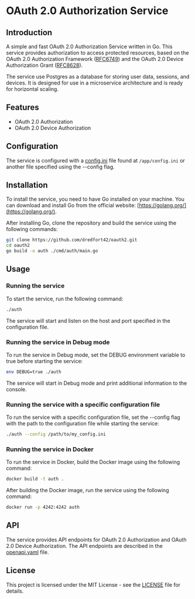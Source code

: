 # OAuth 2.0 Authorization Service

## Introduction

A simple and fast OAuth 2.0 Authorization Service written in Go. This service provides authorization to access protected resources, based on the OAuth 2.0 Authorization Framework ([RFC6749](https://tools.ietf.org/html/rfc6749)) and the OAuth 2.0 Device Authorization Grant ([RFC8628](https://tools.ietf.org/html/rfc8628)).

The service use Postgres as a database for storing user data, sessions, and devices. It is designed for use in a microservice architecture and is ready for horizontal scaling.

## Features

- OAuth 2.0 Authorization
- OAuth 2.0 Device Authorization

## Configuration

The service is configured with a [config.ini](config.ini) file found at `/app/config.ini` or another file specified using the --config flag.

## Installation

To install the service, you need to have Go installed on your machine. You can download and install Go from the official website: [https://golang.org/](https://golang.org/).

After installing Go, clone the repository and build the service using the following commands:

```bash
git clone https://github.com/dredfort42/oauth2.git
cd oauth2
go build -o auth ./cmd/auth/main.go
```

## Usage

### Running the service

To start the service, run the following command:

```bash
./auth
```

The service will start and listen on the host and port specified in the configuration file.

### Running the service in Debug mode

To run the service in Debug mode, set the DEBUG environment variable to true before starting the service:

```bash
env DEBUG=true ./auth
```

The service will start in Debug mode and print additional information to the console.

### Running the service with a specific configuration file

To run the service with a specific configuration file, set the --config flag with the path to the configuration file while starting the service:

```bash
./auth --config /path/to/my_config.ini
```

### Running the service in Docker

To run the service in Docker, build the Docker image using the following command:

```bash
docker build -t auth .
```

After building the Docker image, run the service using the following command:

```bash
docker run -p 4242:4242 auth
```

## API

The service provides API endpoints for OAuth 2.0 Authorization and OAuth 2.0 Device Authorization. The API endpoints are described in the [openapi.yaml](/api/openapi.yml) file.

## License

This project is licensed under the MIT License - see the [LICENSE](LICENSE) file for details.
